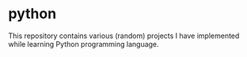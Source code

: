 # python
This repository contains various (random) projects I have implemented while learning Python programming language.
